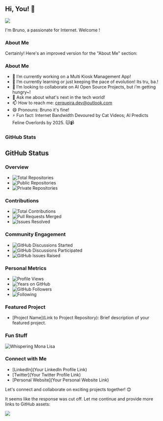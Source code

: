 ## Hi, You! 👋
<img src="https://user-images.githubusercontent.com/74038190/212257468-1e9a91f1-b626-4baa-b15d-5c385dfa7ed2.gif" style="max-width: 100%; display: inline-block;" data-target="animated-image.originalImage">

I'm Bruno, a passionate for Internet. Welcome ! 

### About Me
Certainly! Here's an improved version for the "About Me" section:

### About Me

- 🔭 I’m currently working on a Multi Kiosk Management App! 
- 🌱 I’m currently learning or just keeping the pace of evolution! Its tru, ba.!  
- 👯 I’m looking to collaborate on AI Open Source Projects, but i'm getting hungry~! 
- 💬 Ask me about what's next in the tech world!
- 📫 How to reach me: cerqueira.dev@outlook.com
- 😄 Pronouns: Bruno it's fine! 
- ⚡ Fun fact: Internet Bandwidth Devoured by Cat Videos; AI Predicts Feline Overlords by 2025. 🐱📹

### GitHub Stats

## GitHub Status

### Overview

- ![Total Repositories](https://img.shields.io/badge/Total%20Repositories-10-blue)
- ![Public Repositories](https://img.shields.io/badge/Public%20Repositories-8-green)
- ![Private Repositories](https://img.shields.io/badge/Private%20Repositories-2-lightgrey)

### Contributions

- ![Total Contributions](https://img.shields.io/badge/Total%20Contributions-150-orange)
- ![Pull Requests Merged](https://img.shields.io/badge/Pull%20Requests%20Merged-120-yellow)
- ![Issues Resolved](https://img.shields.io/badge/Issues%20Resolved-30-red)

### Community Engagement

- ![GitHub Discussions Started](https://img.shields.io/badge/GitHub%20Discussions%20Started-5-brightgreen)
- ![GitHub Discussions Participated](https://img.shields.io/badge/GitHub%20Discussions%20Participated-10-lightgreen)
- ![GitHub Issues Raised](https://img.shields.io/badge/GitHub%20Issues%20Raised-15-blueviolet)

### Personal Metrics

- ![Profile Views](https://komarev.com/ghpvc/?username=xryv)
- ![Years on GitHub](https://img.shields.io/badge/Years%20on%20GitHub-3-blue)
- ![GitHub Followers](https://img.shields.io/github/followers/xryv?style=social&logo=github)
- ![Following](https://img.shields.io/github/following/xryv?style=social&logo=github)


### Featured Project

- [Project Name](Link to Project Repository): Brief description of your featured project.

### Fun Stuff

![Whispering Mona Lisa](https://github.githubassets.com/images/mona-whisper.gif)

### Connect with Me

- [LinkedIn](Your LinkedIn Profile Link)
- [Twitter](Your Twitter Profile Link)
- [Personal Website](Your Personal Website Link)

Let's connect and collaborate on exciting projects together! 😊

It seems like the response was cut off. Let me continue and provide more links to GitHub assets:




<a target="_blank" rel="noopener noreferrer nofollow" href="https://user-images.githubusercontent.com/74038190/212257454-16e3712e-945a-4ca2-b238-408ad0bf87e6.gif" data-target="animated-image.originalLink"><img src="https://user-images.githubusercontent.com/74038190/212257454-16e3712e-945a-4ca2-b238-408ad0bf87e6.gif" style="max-width: 100%; display: inline-block;" data-target="animated-image.originalImage"></a>
